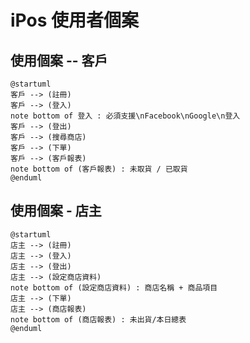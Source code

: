 # iPos 使用者個案

## 使用個案 -- 客戶

```puml
@startuml
客戶 --> (註冊)
客戶 --> (登入)
note bottom of 登入 : 必須支援\nFacebook\nGoogle\n登入
客戶 --> (登出)
客戶 --> (搜尋商店)
客戶 --> (下單)
客戶 --> (客戶報表)
note bottom of (客戶報表) : 未取貨 / 已取貨
@enduml
```

## 使用個案 - 店主

```puml
@startuml
店主 --> (註冊)
店主 --> (登入)
店主 --> (登出)
店主 --> (設定商店資料)
note bottom of (設定商店資料) : 商店名稱 + 商品項目
店主 --> (下單)
店主 --> (商店報表)
note bottom of (商店報表) : 未出貨/本日總表
@enduml
```

